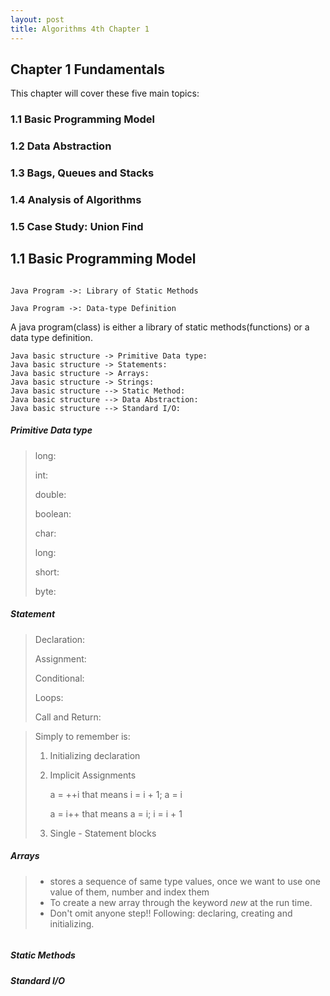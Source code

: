 ```yaml
---
layout: post
title: Algorithms 4th Chapter 1
---
```


Chapter 1 Fundamentals
----------------------

This chapter will cover these five main topics:

### 1.1 Basic Programming Model

### 1.2 Data Abstraction

### 1.3 Bags, Queues and Stacks

### 1.4 Analysis of Algorithms

### 1.5 Case Study: Union Find

1.1 Basic Programming Model
---------------------------

```sequence

Java Program ->: Library of Static Methods 

Java Program ->: Data-type Definition

```

A java program(class) is either a library of static methods(functions) or 
a data type definition.

```sequence
Java basic structure -> Primitive Data type:
Java basic structure -> Statements:
Java basic structure -> Arrays:
Java basic structure -> Strings:
Java basic structure --> Static Method:
Java basic structure --> Data Abstraction:
Java basic structure --> Standard I/O:
```

##### Primitive Data type

> long:
>
> int:
>
> double:
>
> boolean:
>
> char:
>
> long:
>
> short:
>
> byte:

##### Statement

> Declaration:
>
> Assignment:
>
> Conditional:
>
> Loops:
>
> Call and Return:

> 
> Simply to remember is:
>
> 1. Initializing declaration
>
> 2. Implicit Assignments
>
>    a = ++i that means i = i + 1; a = i
>
>    a = i++ that means a = i; i = i + 1
>
> 3. Single - Statement blocks
>

##### Arrays

> * stores a sequence of same type values, once we want to use one value of them, 
>   number and index them
> * To create a new array through the keyword *new* at the run time.
> * Don't omit anyone step!! 
>   Following: declaring, creating and initializing.

```sh

```


##### Static Methods



##### Standard I/O


